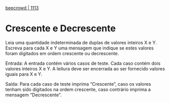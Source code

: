 [beecrowd | 1113](https://www.beecrowd.com.br/judge/pt/problems/view/1113)

# Crescente e Decrescente

Leia uma quantidade indeterminada de duplas de valores inteiros X e Y. Escreva para cada X e Y uma mensagem que indique se estes valores foram digitados em ordem crescente ou decrescente.

Entrada: A entrada contém vários casos de teste. Cada caso contém dois valores inteiros X e Y. A leitura deve ser encerrada ao ser fornecido valores iguais para X e Y.

Saída: Para cada caso de teste imprima “Crescente”, caso os valores tenham sido digitados na ordem crescente, caso contrário imprima a mensagem “Decrescente”.